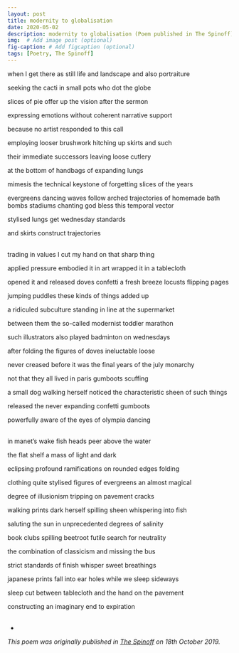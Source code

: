 ```yaml
---
layout: post
title: modernity to globalisation
date: 2020-05-02 
description: modernity to globalisation (Poem published in The Spinoff)
img:  # Add image post (optional)
fig-caption: # Add figcaption (optional)
tags: [Poetry, The Spinoff]
---
```

when I get there as still life and landscape and also portraiture<br>

seeking the cacti in small pots who dot the globe<br>

slices of pie offer up the vision after the sermon<br>

expressing emotions without coherent narrative support<br>

because no artist responded to this call<br>

employing looser brushwork hitching up skirts and such<br>

their immediate successors leaving loose cutlery<br>

at the bottom of handbags of expanding lungs<br>

mimesis the technical keystone of forgetting slices of the years<br>

evergreens dancing waves follow arched trajectories of homemade bath bombs stadiums chanting god bless this temporal vector<br>

stylised lungs get wednesday standards<br>

and skirts construct trajectories<br><br>

trading in values I cut my hand on that sharp thing<br>

applied pressure embodied it in art wrapped it in a tablecloth<br>

opened it and released doves confetti a fresh breeze locusts flipping pages<br>

jumping puddles these kinds of things added up<br>

a ridiculed subculture standing in line at the supermarket<br>

between them the so-called modernist toddler marathon<br>

such illustrators also played badminton on wednesdays<br>

after folding the figures of doves ineluctable loose<br>

never creased before it was the final years of the july monarchy

not that they all lived in paris gumboots scuffing

a small dog walking herself noticed the characteristic sheen of such things

released the never expanding confetti gumboots

powerfully aware of the eyes of olympia dancing<br><br>

in manet’s wake fish heads peer above the water<br>

the flat shelf a mass of light and dark<br>

eclipsing profound ramifications on rounded edges folding<br>

clothing quite stylised figures of evergreens an almost magical<br>

degree of illusionism tripping on pavement cracks<br>

walking prints dark herself spilling sheen whispering into fish<br>

saluting the sun in unprecedented degrees of salinity<br>

book clubs spilling beetroot futile search for neutrality<br>

the combination of classicism and missing the bus<br>

strict standards of finish whisper sweet breathings<br>

japanese prints fall into ear holes while we sleep sideways

sleep cut between tablecloth and the hand on the pavement

constructing an imaginary end to expiration<br><br>

-
<em>This poem was originally published in <a href="https://thespinoff.co.nz/books/18-10-2019/the-friday-poem-modernity-to-globalisation-by-lily-holloway/">The Spinoff</a> on 18th October 2019.</em>


